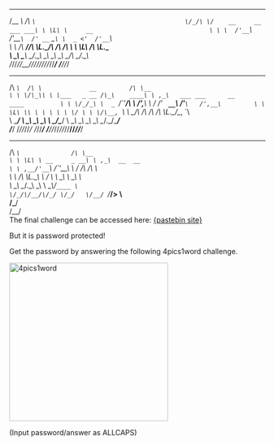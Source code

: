  ______                            ____                                          
/\__  _\                          /\  _`\                                        
\/_/\ \/    __     __      ___ ___\ \ \L\ \     __                               
   \ \ \  /'__`\ /'__`\  /' __` __`\ \  _ <'  /'__`\                             
    \ \ \/\  __//\ \L\.\_/\ \/\ \/\ \ \ \L\ \/\ \L\.\_                           
     \ \_\ \____\ \__/.\_\ \_\ \_\ \_\ \____/\ \__/.\_\                          
      \/_/\/____/\/__/\/_/\/_/\/_/\/_/\/___/  \/__/\/_/                          
                                                                                 
                                                                                 
 ____     __                          __                                         
/\  _`\  /\ \             __         /\ \__                                      
\ \ \/\_\\ \ \___   _ __ /\_\    ____\ \ ,_\   ___ ___      __      ____         
 \ \ \/_/_\ \  _ `\/\`'__\/\ \  /',__\\ \ \/ /' __` __`\  /'__`\   /',__\        
  \ \ \L\ \\ \ \ \ \ \ \/ \ \ \/\__, `\\ \ \_/\ \/\ \/\ \/\ \L\.\_/\__, `\       
   \ \____/ \ \_\ \_\ \_\  \ \_\/\____/ \ \__\ \_\ \_\ \_\ \__/.\_\/\____/       
    \/___/   \/_/\/_/\/_/   \/_/\/___/   \/__/\/_/\/_/\/_/\/__/\/_/\/___/        
                                                                                 
                                                                                 
 ____                 __                                                         
/\  _`\              /\ \__                                                      
\ \ \L\ \ __     _ __\ \ ,_\  __  __                                             
 \ \ ,__/'__`\  /\`'__\ \ \/ /\ \/\ \                                            
  \ \ \/\ \L\.\_\ \ \/ \ \ \_\ \ \_\ \                                           
   \ \_\ \__/.\_\\ \_\  \ \__\\/`____ \                                          
    \/_/\/__/\/_/ \/_/   \/__/ `/___/> \                                         
                                  /\___/                                         
                                  \/__/                                          
The final challenge can be accessed here:
[{pastebin site}](https://pastebin.com/czKe4iYe)

But it is password protected!

Get the password by answering the following 4pics1word challenge.

<img width="312" alt="4pics1word" src="https://github.com/6bumB/themeba/assets/95079814/9bcd0986-6e44-4ccd-b2b0-4890e2e52ba8">

(Input password/answer as ALLCAPS)
